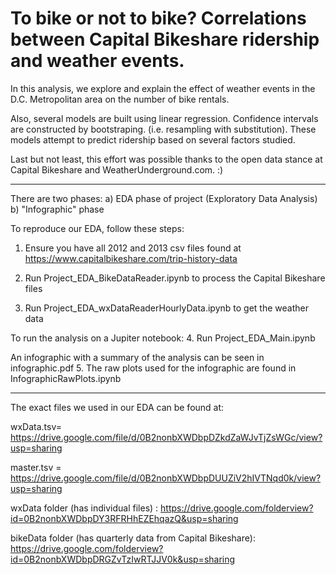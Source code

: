 # To bike or not to bike? Correlations between Capital Bikeshare ridership and weather events.

In this analysis, we explore and explain the effect of weather events in the D.C. Metropolitan area on the number of bike rentals. 

Also, several models are built using linear regression. Confidence intervals are constructed by bootstraping. (i.e. resampling with substitution). These models attempt to predict ridership based on several factors studied.  

Last but not least, this effort was possible thanks to the open data stance at Capital Bikeshare and WeatherUnderground.com. :)

--------------------------------------------------------------------------------------------------------------------------

There are two phases:
    a) EDA phase of project (Exploratory Data Analysis)
    b) "Infographic" phase

To reproduce our EDA, follow these steps:

1. Ensure you have all 2012 and 2013 csv files found at 
https://www.capitalbikeshare.com/trip-history-data

2. Run Project_EDA_BikeDataReader.ipynb to process the Capital Bikeshare files

3. Run Project_EDA_wxDataReaderHourlyData.ipynb to get the weather data

To run the analysis on a Jupiter notebook:
4. Run Project_EDA_Main.ipynb

An infographic with a summary of the analysis can be seen in infographic.pdf
5. The raw plots used for the infographic are found in InfographicRawPlots.ipynb

--------------------------------------------------------------------------------------------------------------------------
The exact files we used in our EDA can be found at:

wxData.tsv= https://drive.google.com/file/d/0B2nonbXWDbpDZkdZaWJvTjZsWGc/view?usp=sharing

master.tsv = https://drive.google.com/file/d/0B2nonbXWDbpDUUZiV2hIVTNqd0k/view?usp=sharing

wxData folder (has individual files) : https://drive.google.com/folderview?id=0B2nonbXWDbpDY3RFRHhEZEhqazQ&usp=sharing

bikeData folder (has quarterly data from Capital Bikeshare): 
https://drive.google.com/folderview?id=0B2nonbXWDbpDRGZvTzIwRTJJV0k&usp=sharing


